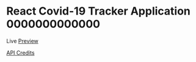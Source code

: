 # React Covid-19 Tracker Application 0000000000000

Live [Preview](https://covid19-tracker-mr62.web.app/)

[API Credits](https://covid19.mathdro.id/api/)
